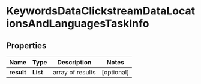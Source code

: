# KeywordsDataClickstreamDataLocationsAndLanguagesTaskInfo


## Properties

| Name | Type | Description | Notes |
|------------ | ------------- | ------------- | -------------|
**result** | **List<KeywordsDataClickstreamDataLocationsAndLanguagesResultInfo>** | array of results |[optional]|